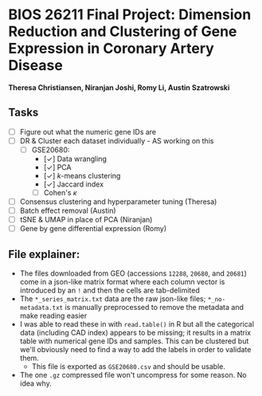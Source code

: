 # BIOS 26211 Final Project: Dimension Reduction and Clustering of Gene Expression in Coronary Artery Disease
**Theresa Christiansen, Niranjan Joshi, Romy Li, Austin Szatrowski**

## Tasks
* [ ] Figure out what the numeric gene IDs are
* [ ] DR & Cluster each dataset individually - AS working on this
    * [ ] GSE20680:
        * [&check;] Data wrangling
        * [&check;] PCA
        * [&check;] $k$-means clustering
        * [&check;] Jaccard index
        * [ ] Cohen's $\kappa$
* [ ] Consensus clustering and hyperparameter tuning (Theresa)
* [ ] Batch effect removal (Austin)
* [ ] tSNE & UMAP in place of PCA (Niranjan)
* [ ] Gene by gene differential expression (Romy)
 
## File explainer:
* The files downloaded from GEO (accessions `12288`, `20680`, and `20681`) come in a json-like matrix format where each column vector is introduced by an `!` and then the cells are tab-delimited
* The `*_series_matrix.txt` data are the raw json-like files; `*_no-metadata.txt` is manually preprocessed to remove the metadata and make reading easier
* I was able to read these in with `read.table()` in R but all the categorical data (including CAD index) appears to be missing; it results in a matrix table with numerical gene IDs and samples. This can be clustered but we'll obviously need to find a way to add the labels in order to validate them.
    * This file is exported as `GSE20680.csv` and should be usable.
* The one `.gz` compressed file won't uncompress for some reason. No idea why.